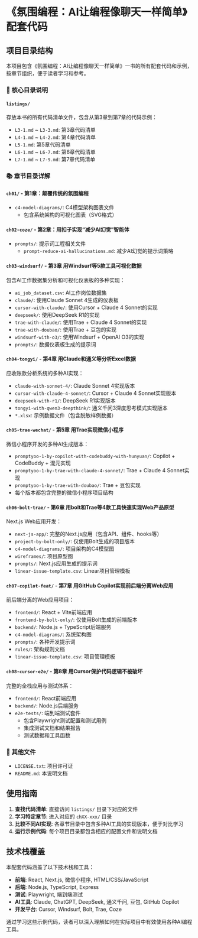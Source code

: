 # 《氛围编程：AI让编程像聊天一样简单》配套代码

## 项目目录结构

本项目包含《氛围编程：AI让编程像聊天一样简单》一书的所有配套代码和示例，按章节组织，便于读者学习和参考。

### 📁 核心目录说明

#### `listings/`
存放本书的所有代码清单文件，包含从第3章到第7章的代码示例：
- `L3-1.md` ~ `L3-3.md`: 第3章代码清单
- `L4-1.md` ~ `L4-2.md`: 第4章代码清单  
- `L5-1.md`: 第5章代码清单
- `L6-1.md` ~ `L6-7.md`: 第6章代码清单
- `L7-1.md` ~ `L7-9.md`: 第7章代码清单

### 📚 章节目录详解

#### `ch01/` - 第1章：颠覆传统的氛围编程
- `c4-model-diagrams/`: C4模型架构图表文件
  - 包含系统架构的可视化图表（SVG格式）

#### `ch02-coze/` - 第2章：用扣子实现“减少AI幻觉”智能体
- `prompts/`: 提示词工程相关文件
  - `prompt-reduce-ai-hallucinations.md`: 减少AI幻觉的提示词策略

#### `ch03-windsurf/` - 第3章 用Windsurf等5款工具可视化数据
包含AI工作数据集分析和可视化仪表板的多种实现：
- `ai_job_dataset.csv`: AI工作岗位数据集
- `claude/`: 使用Claude Sonnet 4生成的仪表板
- `cursor-with-claude/`: 使用Cursor + Claude 4 Sonnet的实现
- `deepseek/`: 使用DeepSeek R1的实现
- `trae-with-claude/`: 使用Trae + Claude 4 Sonnet的实现
- `trae-with-doubao/`: 使用Trae + 豆包的实现
- `windsurf-with-o3/`: 使用Windsurf + OpenAI O3的实现
- `prompts/`: 数据仪表板生成的提示词

#### `ch04-tongyi/` - 第4章 用Claude和通义等分析Excel数据
应收账款分析系统的多种AI实现：
- `claude-with-sonnet-4/`: Claude Sonnet 4实现版本
- `cursor-with-claude-4-sonnet/`: Cursor + Claude 4 Sonnet实现版本
- `deepseek-with-r1/`: DeepSeek R1实现版本
- `tongyi-with-qwen3-deepthink/`: 通义千问3深度思考模式实现版本
- `*.xlsx`: 示例数据文件（包含脱敏样例数据）

#### `ch05-trae-wechat/` - 第5章 用Trae实现微信小程序
微信小程序开发的多种AI生成版本：
- `promptyoo-1-by-copilot-with-codebuddy-with-hunyuan/`: Copilot + CodeBuddy + 混元实现
- `promptyoo-1-by-trae-with-claude-4-sonnet/`: Trae + Claude 4 Sonnet实现
- `promptyoo-1-by-trae-with-doubao/`: Trae + 豆包实现
- 每个版本都包含完整的微信小程序项目结构

#### `ch06-bolt-trae/` - 第6章 用bolt和Trae等4款工具快速实现Web产品原型
Next.js Web应用开发：
- `next-js-app/`: 完整的Next.js应用（包含API、组件、hooks等）
- `project-by-bolt-only/`: 仅使用Bolt生成的项目版本
- `c4-model-diagrams/`: 项目架构的C4模型图
- `wireframes/`: 项目原型图
- `prompts/`: Next.js应用生成的提示词
- `linear-issue-template.csv`: Linear项目管理模板

#### `ch07-copilot-feat/` - 第7章 用GitHub Copilot实现前后端分离Web应用
前后端分离的Web应用项目：
- `frontend/`: React + Vite前端应用
- `frontend-by-bolt-only/`: 仅使用Bolt生成的前端版本
- `backend/`: Node.js + TypeScript后端服务
- `c4-model-diagrams/`: 系统架构图
- `prompts/`: 各种开发提示词
- `rules/`: 架构规则文档
- `linear-issue-template.csv`: 项目管理模板

#### `ch08-cursor-e2e/` - 第8章 用Cursor保护代码逻辑不被破坏
完整的全栈应用与测试体系：
- `frontend/`: React前端应用
- `backend/`: Node.js后端服务
- `e2e-tests/`: 端到端测试套件
  - 包含Playwright测试配置和测试用例
  - 集成测试文档和结果报告
  - 测试数据和工具函数

### 📄 其他文件

- `LICENSE.txt`: 项目许可证
- `README.md`: 本说明文档

## 使用指南

1. **查找代码清单**: 直接访问 `listings/` 目录下对应的文件
2. **学习特定章节**: 进入对应的 `chXX-xxx/` 目录
3. **比较不同AI实现**: 各章节目录中包含多种AI工具的实现版本，便于对比学习
4. **运行示例代码**: 每个项目目录都包含相应的配置文件和说明文档

## 技术栈覆盖

本配套代码涵盖了以下技术栈和工具：
- **前端**: React, Next.js, 微信小程序, HTML/CSS/JavaScript
- **后端**: Node.js, TypeScript, Express
- **测试**: Playwright, 端到端测试
- **AI工具**: Claude, ChatGPT, DeepSeek, 通义千问, 豆包, GitHub Copilot
- **开发平台**: Cursor, Windsurf, Bolt, Trae, Coze

通过学习这些示例代码，读者可以深入理解如何在实际项目中有效使用各种AI编程工具。

